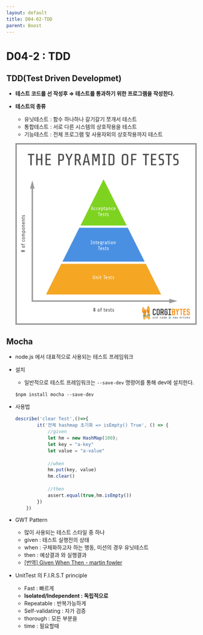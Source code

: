 ```yaml
---
layout: default
title: D04-02-TDD
parent: Boost
---
```

# D04-2 : TDD

## **TDD**(Test Driven Developmet)

- **테스트 코드를 선 작성후 ⇒ 테스트를 통과하기 위한 프로그램을 작성한다.**
- **테스트의 종류**
    - 유닛테스트 : 함수 하나하나 갈기갈기 쪼개서 테스트
    - 통합테스트 : 서로 다른 시스템의 상호작용을 테스트
    - 기능테스트 : 전체 프로그램 및 사용자외의 상호작용까지 테스트

    ![D04%20HashMap%20,%20TDD%206e17958be6004664a9ac29ab60f1c830/Untitled.png](D04%20HashMap%20,%20TDD%206e17958be6004664a9ac29ab60f1c830/Untitled.png)

## Mocha 
- node.js 에서 대표적으로 사용되는 테스트 프레임워크
- 설치 
    -  일반적으로 테스트 프레임워크는 `--save-dev` 명령어를 통해 dev에 설치한다.
    ```
    $npm install mocha --save-dev 
    ```

- 사용법
    ```jsx
    describe('clear Test',()=>{
            it('전체 hashmap 초기화 => isEmpty() True', () => {
                //given
                let hm = new HashMap(100);
                let key = "a-key"
                let value = "a-value"
                
                //when
                hm.put(key, value)
                hm.clear()

                //then
                assert.equal(true,hm.isEmpty())
            })
        })
    ```

- GWT Pattern
    - 많이 사용되는 테스트 스타일 중 하나
    - given : 테스트 실행전의 상태
    - when : 구체화하고자 하는 행동, 미션의 경우 유닛테스트
    - then : 예상결과 와 실행결과
    - [[번역] Given When Then - martin fowler](https://velog.io/@pop8682/%EB%B2%88%EC%97%AD-Given-When-Then-martin-fowler)

- UnitTest 의 F.I.R.S.T principle
    - Fast : 빠르게
    - **Isolated/Independent : 독립적으로**
    - Repeatable : 반복가능하게
    - Self-validating : 자가 검증
    - thorough : 모든 부분을
    - time : 필요할때

